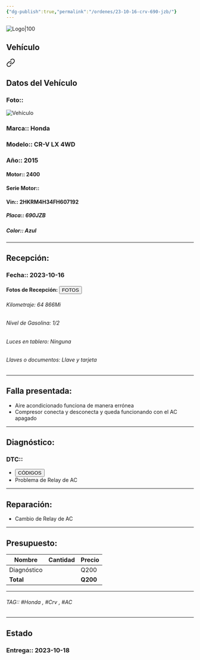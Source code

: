 ```yaml
---
{"dg-publish":true,"permalink":"/ordenes/23-10-16-crv-690-jzb/"}
---
```


![Logo|100](http://drive.google.com/uc?export=view&id=137fl3TIZ0-PU8b-Pt0bsjclwHub_u78G)

## Vehículo

<div class="transclusion internal-embed is-loaded"><a class="markdown-embed-link" href="/vehiculos/honda/crv-lx-690-jzb/#datos-del-vehiculo" aria-label="Open link"><svg xmlns="http://www.w3.org/2000/svg" width="24" height="24" viewBox="0 0 24 24" fill="none" stroke="currentColor" stroke-width="2" stroke-linecap="round" stroke-linejoin="round" class="svg-icon lucide-link"><path d="M10 13a5 5 0 0 0 7.54.54l3-3a5 5 0 0 0-7.07-7.07l-1.72 1.71"></path><path d="M14 11a5 5 0 0 0-7.54-.54l-3 3a5 5 0 0 0 7.07 7.07l1.71-1.71"></path></svg></a><div class="markdown-embed">



## Datos del Vehículo 
### Foto:: 
![Vehículo](http://drive.google.com/uc?export=view&id=1rhlfGTpaa_RrKShOLfeUSlnrzpiUQRiL)

### Marca:: Honda 
### Modelo:: CR-V LX 4WD
### Año:: 2015
#### Motor:: 2400
#### Serie Motor:: 
#### Vin:: 2HKRM4H34FH607192
##### Placa:: 690JZB
##### Color:: Azul
---


</div></div>


## Recepción:
### Fecha:: 2023-10-16
#### Fotos de Recepción: <a href="http"><button class="btn success">FOTOS</button></a>

###### Kilometraje: 64 866Mi
###### Nivel de Gasolina: 1/2
###### Luces en tablero: Ninguna
###### Llaves o documentos: Llave y tarjeta 

---

## Falla presentada:
- Aire acondicionado funciona de manera errónea 
- Compresor conecta y desconecta y queda funcionando con el AC apagado


---

## Diagnóstico:
### DTC:: 

- <a href="http"><button class="btn success">CÓDIGOS</button></a>
- Problema de Relay de AC

---
## Reparación:
- Cambio de Relay de AC

---

## Presupuesto:

| Nombre | Cantidad | Precio |
| ------ | -------- | ------ |
|      Diagnóstico  |          |    Q200    |
| **Total**       |        |    **Q200**    |

---

###### TAG:: #Honda , #Crv , #AC 

---

## Estado

### Entrega:: 2023-10-18
